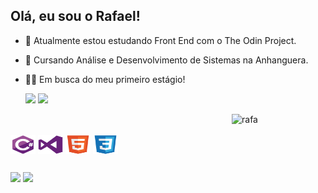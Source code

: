 ## Olá, eu sou o Rafael! 

- 🔭 Atualmente estou estudando Front End com o The Odin Project.
- 🌱 Cursando Análise e Desenvolvimento de Sistemas na Anhanguera.
- 👨‍🎓 Em busca do meu primeiro estágio!


  <img height="140em" src="https://github-readme-stats.vercel.app/api?username=RafaelKunzler&show_icons=true&theme=material-palenight&hide_border=true&include_all_commits=true&count_private=true"/>
  <img height="140em" src="https://github-readme-stats.vercel.app/api/top-langs/?username=RafaelKunzler&layout=compact&langs_count=7&theme=material-palenight&hide_border=true"/>

<img align="right" alt="rafa" width="150px" src="https://cdn.discordapp.com/attachments/301839436411568129/1016791310021185677/naruto-walk-GIF-unscreen.gif">

  <br />
  <div style="display: inline_block"><br>
   <img align="center" alt="Rafa-Csharp" height="30" width="40" src="https://raw.githubusercontent.com/devicons/devicon/master/icons/csharp/csharp-original.svg" />
   <img align="center" alt="Rafa-Vs" height="30" width="40" src="https://raw.githubusercontent.com/devicons/devicon/master/icons/visualstudio/visualstudio-plain.svg" />
   <img align="center" alt="Rafa-Vs" height="30" width="40" src="https://raw.githubusercontent.com/devicons/devicon/master/icons/html5/html5-original.svg" />
   <img align="center" alt="Rafa-Vs" height="30" width="40" src="https://raw.githubusercontent.com/devicons/devicon/master/icons/css3/css3-original.svg" />
</div>

##

  <a href = "mailto:rafaelkunzler@gmail.com"><img src="https://img.shields.io/badge/-Gmail-%23333?style=for-the-badge&logo=gmail&logoColor=white" target="_blank"></a>
  <a href="https://www.linkedin.com/in/rafael-rodrigues-do-patroc%C3%ADnio-nunes-3984921a2/" target="_blank"><img src="https://img.shields.io/badge/-LinkedIn-%230077B5?style=for-the-badge&logo=linkedin&logoColor=white" target="_blank"></a> 
